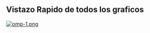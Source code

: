 <h2>Vistazo Rapido de todos los graficos</h2>

[![omp-1.png](https://i.postimg.cc/wB0vhQkT/omp-1.png)](https://postimg.cc/Z9v4m3g1)